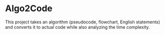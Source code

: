 # Algo2Code
This project takes an algorithm (pseudocode, flowchart, English statements) and converts it to actual code while also analyzing the time complexity.
